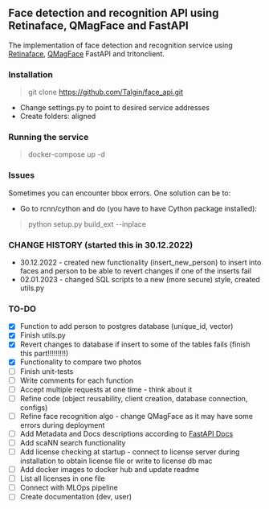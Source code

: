 ## Face detection and recognition API using Retinaface, QMagFace and FastAPI
The implementation of face detection and recognition service using [Retinaface](https://docs.openvino.ai/latest/omz_models_model_retinaface_resnet50_pytorch.html), [QMagFace](https://arxiv.org/abs/2111.13475) FastAPI and tritonclient.

### Installation
> git clone https://github.com/Talgin/face_api.git
- Change settings.py to point to desired service addresses
- Create folders: aligned

### Running the service
> docker-compose up -d

### Issues
Sometimes you can encounter bbox errors. One solution can be to:
  - Go to rcnn/cython and do (you have to have Cython package installed):
  > python setup.py build_ext --inplace

### CHANGE HISTORY (started this in 30.12.2022)
- 30.12.2022 - created new functionality (insert_new_person) to insert into faces and person to be able to revert changes if one of the inserts fail
- 02.01.2023 - changed SQL scripts to a new (more secure) style, created utils.py

### TO-DO
- [x] Function to add person to postgres database (unique_id, vector)
- [x] Finish utils.py
- [x] Revert changes to database if insert to some of the tables fails (finish this part!!!!!!!!!)
- [x] Functionality to compare two photos
- [ ] Finish unit-tests
- [ ] Write comments for each function
- [ ] Accept multiple requests at one time - think about it
- [ ] Refine code (object reusability, client creation, database connection, configs)
- [ ] Refine face recognition algo - change QMagFace as it may have some errors during deployment
- [ ] Add Metadata and Docs descriptions according to [FastAPI Docs](https://fastapi.tiangolo.com/tutorial/metadata/)
- [ ] Add scaNN search functionality
- [ ] Add license checking at startup - connect to license server during installation to obtain license file or write to license db mac
- [ ] Add docker images to docker hub and update readme
- [ ] List all licenses in one file
- [ ] Connect with MLOps pipeline
- [ ] Create documentation (dev, user)